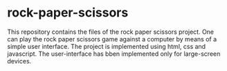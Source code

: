 # rock-paper-scissors
This repository contains the files of the rock paper scissors project. One can play the rock paper scissors game against a computer by means of a simple user interface. The project is implemented using html, css and javascript. The user-interface has bben implemented only for large-screen devices.
